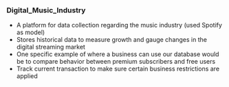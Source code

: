 ### Digital_Music_Industry
- A platform for data collection regarding the music industry (used Spotify as model)
- Stores historical data to measure growth and gauge changes in the digital streaming market 
- One specific example of where a business can use our database would be to compare behavior between premium subscribers and free users 
- Track current transaction to make sure certain business restrictions are applied
